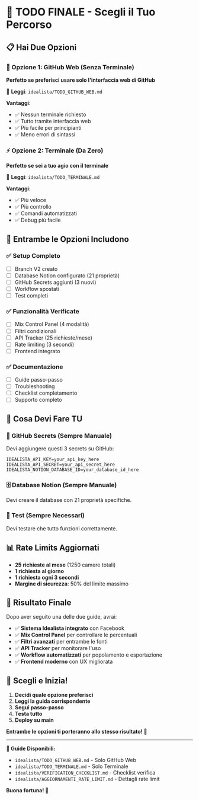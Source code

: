 # 🎯 TODO FINALE - Scegli il Tuo Percorso

## 📋 Hai Due Opzioni

### **🚀 Opzione 1: GitHub Web (Senza Terminale)**
**Perfetto se preferisci usare solo l'interfaccia web di GitHub**

📖 **Leggi**: `idealista/TODO_GITHUB_WEB.md`

**Vantaggi**:
- ✅ Nessun terminale richiesto
- ✅ Tutto tramite interfaccia web
- ✅ Più facile per principianti
- ✅ Meno errori di sintassi

### **⚡ Opzione 2: Terminale (Da Zero)**
**Perfetto se sei a tuo agio con il terminale**

📖 **Leggi**: `idealista/TODO_TERMINALE.md`

**Vantaggi**:
- ✅ Più veloce
- ✅ Più controllo
- ✅ Comandi automatizzati
- ✅ Debug più facile

## 🎯 Entrambe le Opzioni Includono

### **✅ Setup Completo**
- [ ] Branch V2 creato
- [ ] Database Notion configurato (21 proprietà)
- [ ] GitHub Secrets aggiunti (3 nuovi)
- [ ] Workflow spostati
- [ ] Test completi

### **✅ Funzionalità Verificate**
- [ ] Mix Control Panel (4 modalità)
- [ ] Filtri condizionali
- [ ] API Tracker (25 richieste/mese)
- [ ] Rate limiting (3 secondi)
- [ ] Frontend integrato

### **✅ Documentazione**
- [ ] Guide passo-passo
- [ ] Troubleshooting
- [ ] Checklist completamento
- [ ] Supporto completo

## 🚨 Cosa Devi Fare TU

### **🔑 GitHub Secrets (Sempre Manuale)**
Devi aggiungere questi 3 secrets su GitHub:

```
IDEALISTA_API_KEY=your_api_key_here
IDEALISTA_API_SECRET=your_api_secret_here
IDEALISTA_NOTION_DATABASE_ID=your_database_id_here
```

### **🗄️ Database Notion (Sempre Manuale)**
Devi creare il database con 21 proprietà specifiche.

### **🧪 Test (Sempre Necessari)**
Devi testare che tutto funzioni correttamente.

## 📊 Rate Limits Aggiornati

- **25 richieste al mese** (1250 camere totali)
- **1 richiesta al giorno**
- **1 richiesta ogni 3 secondi**
- **Margine di sicurezza**: 50% del limite massimo

## 🎉 Risultato Finale

Dopo aver seguito una delle due guide, avrai:

- ✅ **Sistema Idealista integrato** con Facebook
- ✅ **Mix Control Panel** per controllare le percentuali
- ✅ **Filtri avanzati** per entrambe le fonti
- ✅ **API Tracker** per monitorare l'uso
- ✅ **Workflow automatizzati** per popolamento e esportazione
- ✅ **Frontend moderno** con UX migliorata

## 🚀 Scegli e Inizia!

1. **Decidi quale opzione preferisci**
2. **Leggi la guida corrispondente**
3. **Segui passo-passo**
4. **Testa tutto**
5. **Deploy su main**

**Entrambe le opzioni ti porteranno allo stesso risultato! 🎯**

---

**📖 Guide Disponibili:**
- `idealista/TODO_GITHUB_WEB.md` - Solo GitHub Web
- `idealista/TODO_TERMINALE.md` - Solo Terminale
- `idealista/VERIFICATION_CHECKLIST.md` - Checklist verifica
- `idealista/AGGIORNAMENTI_RATE_LIMIT.md` - Dettagli rate limit

**Buona fortuna! 🚀**

